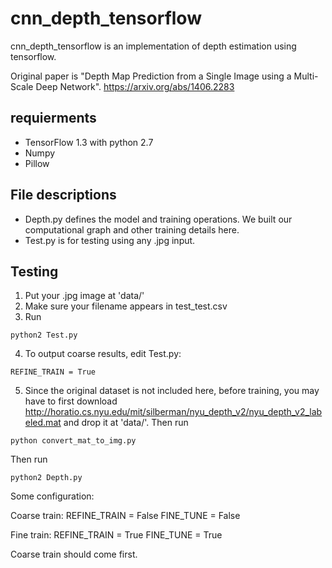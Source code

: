 # cnn_depth_tensorflow
cnn_depth_tensorflow is an implementation of depth estimation using tensorflow.

Original paper is "Depth Map Prediction from a Single Image using a Multi-Scale Deep Network".
https://arxiv.org/abs/1406.2283

## requierments
- TensorFlow 1.3 with python 2.7
- Numpy
- Pillow

## File descriptions
- Depth.py defines the model and training operations. We built our computational graph and other training details here.
- Test.py is for testing using any .jpg input.

## Testing
1. Put your .jpg image at 'data/'
2. Make sure your filename appears in test_test.csv
3. Run

```
python2 Test.py
```
4. To output coarse results, edit Test.py:
```
REFINE_TRAIN = True
```

5. Since the original dataset is not included here, before training, you may have to first download http://horatio.cs.nyu.edu/mit/silberman/nyu_depth_v2/nyu_depth_v2_labeled.mat and drop it at 'data/'. Then run 
```
python convert_mat_to_img.py
```

Then run
```
python2 Depth.py
```

Some configuration:

Coarse train:
REFINE_TRAIN = False
FINE_TUNE = False

Fine train:
REFINE_TRAIN = True
FINE_TUNE = True

Coarse train should come first.
